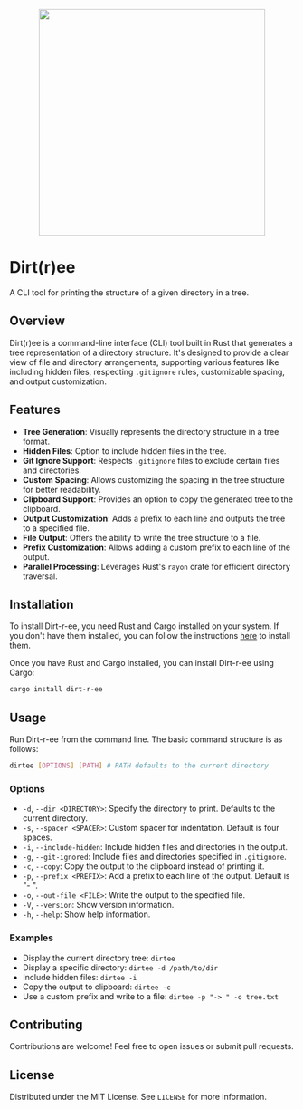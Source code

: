 <p align="center">
  <img src="https://github.com/calthejuggler/dirt-r-ee/assets/30095183/7ec6360e-2a01-49b4-98f8-e5ffbe9ee086" width="400" />
</p>

# Dirt(r)ee

A CLI tool for printing the structure of a given directory in a tree.

## Overview

Dirt(r)ee is a command-line interface (CLI) tool built in Rust that generates a tree representation of a directory
structure. It's designed to provide a clear view of file and directory arrangements, supporting various features like
including hidden files, respecting `.gitignore` rules, customizable spacing, and output customization.

## Features

- **Tree Generation**: Visually represents the directory structure in a tree format.
- **Hidden Files**: Option to include hidden files in the tree.
- **Git Ignore Support**: Respects `.gitignore` files to exclude certain files and directories.
- **Custom Spacing**: Allows customizing the spacing in the tree structure for better readability.
- **Clipboard Support**: Provides an option to copy the generated tree to the clipboard.
- **Output Customization**: Adds a prefix to each line and outputs the tree to a specified file.
- **File Output**: Offers the ability to write the tree structure to a file.
- **Prefix Customization**: Allows adding a custom prefix to each line of the output.
- **Parallel Processing**: Leverages Rust's `rayon` crate for efficient directory traversal.

## Installation

To install Dirt-r-ee, you need Rust and Cargo installed on your system. If you don't have them installed, you can follow
the instructions [here](https://doc.rust-lang.org/cargo/getting-started/installation.html) to install them.

Once you have Rust and Cargo installed, you can install Dirt-r-ee using Cargo:

```bash
cargo install dirt-r-ee
```

## Usage

Run Dirt-r-ee from the command line. The basic command structure is as follows:

```bash
dirtee [OPTIONS] [PATH] # PATH defaults to the current directory
```

### Options

- `-d`, `--dir <DIRECTORY>`: Specify the directory to print. Defaults to the current directory.
- `-s`, `--spacer <SPACER>`: Custom spacer for indentation. Default is four spaces.
- `-i`, `--include-hidden`: Include hidden files and directories in the output.
- `-g`, `--git-ignored`: Include files and directories specified in `.gitignore`.
- `-c`, `--copy`: Copy the output to the clipboard instead of printing it.
- `-p`, `--prefix <PREFIX>`: Add a prefix to each line of the output. Default is "- ".
- `-o`, `--out-file <FILE>`: Write the output to the specified file.
- `-V`, `--version`: Show version information.
- `-h`, `--help`: Show help information.

### Examples

- Display the current directory tree: `dirtee`
- Display a specific directory: `dirtee -d /path/to/dir`
- Include hidden files: `dirtee -i`
- Copy the output to clipboard: `dirtee -c`
- Use a custom prefix and write to a file: `dirtee -p "-> " -o tree.txt`

## Contributing

Contributions are welcome! Feel free to open issues or submit pull requests.

## License

Distributed under the MIT License. See `LICENSE` for more information.
